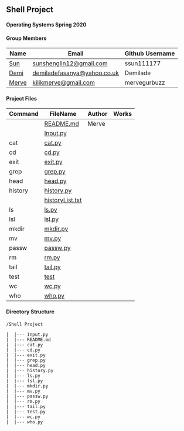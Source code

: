 ## Shell Project
#### Operating Systems Spring 2020

#### Group Members

| Name                          | Email       | Github Username |
| ----------------------------- | ----------- | --------------- |
| [Sun](https://github.com/ssun111177/5143-OpSys-Sun/tree/master/Assignments/shell)| sunshenglin12@gmail.com  | ssun111177   |
| [Demi](https://github.com/Demilade/5143-OS-Fasanya/tree/master/Assignments/P01-Shell) | demiladefasanya@yahoo.co.uk   | Demilade   |
| [Merve](https://github.com/mervegurbuzz/shell.git) | kilikmerve@gmail.com | mervegurbuzz |

#### Project Files

| Command | FileName       | Author | Works |
| ------- | -------------- | ------ | ----- |
|         | [README.md](README.md) | Merve |     |
|         | [Input.py](https://github.com/OS-Shell-group-project/shell/blob/master/Input.py)| 
| cat     | [cat.py](https://github.com/OS-Shell-group-project/shell/blob/master/cat.py)|
| cd      | [cd.py](https://github.com/OS-Shell-group-project/shell/blob/master/cd.py)|
| exit    | [exit.py](https://github.com/OS-Shell-group-project/shell/blob/master/exit.py)|
| grep    | [grep.py](https://github.com/OS-Shell-group-project/shell/blob/master/grep.py)|
| head    | [head.py](https://github.com/OS-Shell-group-project/shell/blob/master/head.py)|
| history | [history.py](https://github.com/OS-Shell-group-project/shell/blob/master/history.py)|
|         | [historyList.txt](https://github.com/OS-Shell-group-project/shell/blob/master/historyList.txt)
| ls      | [ls.py](https://github.com/OS-Shell-group-project/shell/blob/master/ls.py)|
| lsl     | [lsl.py](https://github.com/OS-Shell-group-project/shell/blob/master/lsl.py) |
| mkdir   | [mkdir.py](https://github.com/OS-Shell-group-project/shell/blob/master/mkdir.py)|
| mv      | [mv.py]() |
| passw   | [passw.py](https://github.com/OS-Shell-group-project/shell/blob/master//passw.py)|
| rm      | [rm.py](https://github.com/OS-Shell-group-project/shell/blob/master/rm.py)|
| tail    | [tail.py](https://github.com/OS-Shell-group-project/shell/blob/master/tail.py)|
| test    | [test]() |
| wc      | [wc.py](https://github.com/OS-Shell-group-project/shell/blob/master/wc.py)|
| who     | [who.py](https://github.com/OS-Shell-group-project/shell/blob/master/who.py)|
 

#### Directory Structure

```
/Shell Project

|  |--- Input.py
|  |--- README.md
|  |--- cat.py
|  |--- cd.py
|  |--- exit.py
|  |--- grep.py
|  |--- head.py
|  |--- history.py
|  |--- ls.py
|  |--- lsl.py
|  |--- mkdir.py
|  |--- mv.py
|  |--- passw.py
|  |--- rm.py
|  |--- tail.py
|  |--- test.py
|  |--- wc.py
|  |--- who.py

